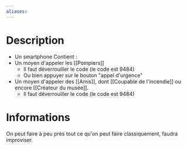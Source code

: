 ```yaml
---
aliases:
---
```

# Description
- Un smartphone
Contient : 
- Un moyen d'appeler les [[Pompiers]] 
	- Il faut déverrouiller le code (le code est 9484)
	- Ou bien appuyer sur le bouton "appel d'urgence"
- Un moyen d'appeler des [[Amis]], dont [[Coupable de l'incendie]] ou encore [[Créateur du musée]].
	- Il faut déverrouiller le code (le code est 9484)
# Informations
On peut faire à peu près tout ce qu'on peut faire classiquement, faudra improviser.